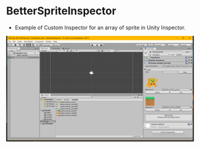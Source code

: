 # BetterSpriteInspector
- Example of Custom Inspector for an array of sprite in Unity Inspector. 

![screenshot](screenshot/screenshot.png)
